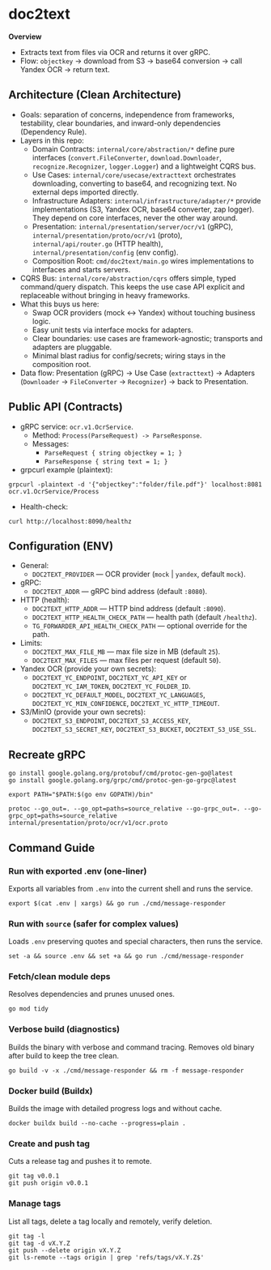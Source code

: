 # doc2text

**Overview**

- Extracts text from files via OCR and returns it over gRPC.
- Flow: `objectkey` → download from S3 → base64 conversion → call Yandex OCR → return text.

## Architecture (Clean Architecture)

- Goals: separation of concerns, independence from frameworks, testability, clear boundaries, and inward-only dependencies (Dependency Rule).
- Layers in this repo:
  - Domain Contracts: `internal/core/abstraction/*` define pure interfaces (`convert.FileConverter`, `download.Downloader`, `recognize.Recognizer`, `logger.Logger`) and a lightweight CQRS bus.
  - Use Cases: `internal/core/usecase/extracttext` orchestrates downloading, converting to base64, and recognizing text. No external deps imported directly.
  - Infrastructure Adapters: `internal/infrastructure/adapter/*` provide implementations (S3, Yandex OCR, base64 converter, zap logger). They depend on core interfaces, never the other way around.
  - Presentation: `internal/presentation/server/ocr/v1` (gRPC), `internal/presentation/proto/ocr/v1` (proto), `internal/api/router.go` (HTTP health), `internal/presentation/config` (env config).
  - Composition Root: `cmd/doc2text/main.go` wires implementations to interfaces and starts servers.
- CQRS Bus: `internal/core/abstraction/cqrs` offers simple, typed command/query dispatch. This keeps the use case API explicit and replaceable without bringing in heavy frameworks.
- What this buys us here:
  - Swap OCR providers (mock ↔ Yandex) without touching business logic.
  - Easy unit tests via interface mocks for adapters.
  - Clear boundaries: use cases are framework-agnostic; transports and adapters are pluggable.
  - Minimal blast radius for config/secrets; wiring stays in the composition root.
- Data flow: Presentation (gRPC) → Use Case (`extracttext`) → Adapters (`Downloader` → `FileConverter` → `Recognizer`) → back to Presentation.

## Public API (Contracts)

- gRPC service: `ocr.v1.OcrService`.
  - Method: `Process(ParseRequest) -> ParseResponse`.
  - Messages:
    - `ParseRequest { string objectkey = 1; }`
    - `ParseResponse { string text = 1; }`
- grpcurl example (plaintext):

```
grpcurl -plaintext -d '{"objectkey":"folder/file.pdf"}' localhost:8081 ocr.v1.OcrService/Process
```

- Health-check:

```
curl http://localhost:8090/healthz
```

## Configuration (ENV)

- General:
  - `DOC2TEXT_PROVIDER` — OCR provider (`mock` | `yandex`, default `mock`).
- gRPC:
  - `DOC2TEXT_ADDR` — gRPC bind address (default `:8080`).
- HTTP (health):
  - `DOC2TEXT_HTTP_ADDR` — HTTP bind address (default `:8090`).
  - `DOC2TEXT_HTTP_HEALTH_CHECK_PATH` — health path (default `/healthz`).
  - `TG_FORWARDER_API_HEALTH_CHECK_PATH` — optional override for the path.
- Limits:
  - `DOC2TEXT_MAX_FILE_MB` — max file size in MB (default `25`).
  - `DOC2TEXT_MAX_FILES` — max files per request (default `50`).
- Yandex OCR (provide your own secrets):
  - `DOC2TEXT_YC_ENDPOINT`, `DOC2TEXT_YC_API_KEY` or `DOC2TEXT_YC_IAM_TOKEN`, `DOC2TEXT_YC_FOLDER_ID`.
  - `DOC2TEXT_YC_DEFAULT_MODEL`, `DOC2TEXT_YC_LANGUAGES`, `DOC2TEXT_YC_MIN_CONFIDENCE`, `DOC2TEXT_YC_HTTP_TIMEOUT`.
- S3/MinIO (provide your own secrets):
  - `DOC2TEXT_S3_ENDPOINT`, `DOC2TEXT_S3_ACCESS_KEY`, `DOC2TEXT_S3_SECRET_KEY`, `DOC2TEXT_S3_BUCKET`, `DOC2TEXT_S3_USE_SSL`.

## Recreate gRPC

```
go install google.golang.org/protobuf/cmd/protoc-gen-go@latest
go install google.golang.org/grpc/cmd/protoc-gen-go-grpc@latest

export PATH="$PATH:$(go env GOPATH)/bin"

protoc --go_out=. --go_opt=paths=source_relative --go-grpc_out=. --go-grpc_opt=paths=source_relative internal/presentation/proto/ocr/v1/ocr.proto
```

## Command Guide

### Run with exported .env (one‑liner)

Exports all variables from `.env` into the current shell and runs the service.

```
export $(cat .env | xargs) && go run ./cmd/message-responder
```

### Run with `source` (safer for complex values)

Loads `.env` preserving quotes and special characters, then runs the service.

```
set -a && source .env && set +a && go run ./cmd/message-responder
```

### Fetch/clean module deps

Resolves dependencies and prunes unused ones.

```
go mod tidy
```

### Verbose build (diagnostics)

Builds the binary with verbose and command tracing. Removes old binary after build to keep the tree clean.

```
go build -v -x ./cmd/message-responder && rm -f message-responder
```

### Docker build (Buildx)

Builds the image with detailed progress logs and without cache.

```
docker buildx build --no-cache --progress=plain .
```

### Create and push tag

Cuts a release tag and pushes it to remote.

```
git tag v0.0.1
git push origin v0.0.1
```

### Manage tags

List all tags, delete a tag locally and remotely, verify deletion.

```
git tag -l
git tag -d vX.Y.Z
git push --delete origin vX.Y.Z
git ls-remote --tags origin | grep 'refs/tags/vX.Y.Z$'
```
